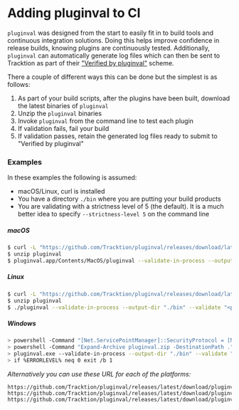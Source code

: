 # Adding pluginval to CI

`pluginval` was designed from the start to easily fit in to build tools and continuous integration solutions. Doing this helps improve confidence in release builds, knowing plugins are continuously tested. Additionally, `pluginval` can automatically generate log files which can then be sent to Tracktion as part of their ["Verified by pluginval"](https://www.tracktion.com/develop/pluginval) scheme.

There a couple of different ways this can be done but the simplest is as follows:
1. As part of your build scripts, after the plugins have been built, download the latest binaries of `pluginval`
2. Unzip the `pluginval` binaries
3. Invoke `pluginval` from the command line to test each plugin
4. If validation fails, fail your build
5. If validation passes, retain the generated log files ready to submit to "Verified by pluginval"

### Examples
In these examples the following is assumed:
 - macOS/Linux, curl is installed
 - You have a directory `./bin` where you are putting your build products
 - You are validating with a strictness level of 5 (the default). It is a much better idea to specify `--strictness-level 5` on the command line

##### macOS
```sh
$ curl -L "https://github.com/Tracktion/pluginval/releases/download/latest_release/pluginval_macOS.zip" -o pluginval.zip
$ unzip pluginval
$ pluginval.app/Contents/MacOS/pluginval --validate-in-process --output-dir "./bin" --validate "<path_to_plugin>" || exit 1
```

##### Linux
```sh
$ curl -L "https://github.com/Tracktion/pluginval/releases/download/latest_release/pluginval_Linux.zip" -o pluginval.zip
$ unzip pluginval
$ ./pluginval --validate-in-process --output-dir "./bin" --validate "<path_to_plugin>" || exit 1
```

##### Windows
```sh
> powershell -Command "[Net.ServicePointManager]::SecurityProtocol = [Net.SecurityProtocolType]::Tls12; Invoke-WebRequest https://github.com/Tracktion/pluginval/releases/download/latest_release/pluginval_Windows.zip -OutFile pluginval.zip"
> powershell -Command "Expand-Archive pluginval.zip -DestinationPath ."
> pluginval.exe --validate-in-process --output-dir "./bin" --validate "<path_to_plugin>"
> if %ERRORLEVEL% neq 0 exit /b 1
```

*Alternatively you can use these URL for each of the platforms:*
```
https://github.com/Tracktion/pluginval/releases/latest/download/pluginval_macOS.zip
https://github.com/Tracktion/pluginval/releases/latest/download/pluginval_Linux.zip
https://github.com/Tracktion/pluginval/releases/latest/download/pluginval_Windows.zip
```
